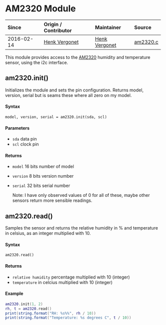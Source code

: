 # AM2320 Module
| Since  | Origin / Contributor  | Maintainer  | Source  |
| :----- | :-------------------- | :---------- | :------ |
| 2016-02-14 | [Henk Vergonet](https://github.com/hvegh) | [Henk Vergonet](https://github.com/hvegh) | [am2320.c](../../../app/modules/am2320.c)|


This module provides access to the [AM2320](https://akizukidenshi.com/download/ds/aosong/AM2320.pdf) humidity and temperature sensor, using the i2c interface.

## am2320.init()
Initializes the module and sets the pin configuration. Returns model, version, serial but is seams these where all zero on my model.

#### Syntax
`model, version, serial = am2320.init(sda, scl)`

#### Parameters
- `sda` data pin
- `scl` clock pin

#### Returns
- `model`  16 bits number of model
- `version`  8 bits version number
- `serial`  32 bits serial number

   Note: I have only observed values of 0 for all of these, maybe other sensors return more sensible readings.

## am2320.read()
Samples the sensor and returns the relative humidity in % and temperature in celsius, as an integer multiplied with 10.

#### Syntax
`am2320.read()`

#### Returns
- `relative humidity` percentage multiplied with 10 (integer)
- `temperature` in celcius multiplied with 10 (integer)

#### Example
```lua
am2320.init(1, 2)
rh, t = am2320.read()
print(string.format("RH: %s%%", rh / 10))
print(string.format("Temperature: %s degrees C", t / 10))
```

